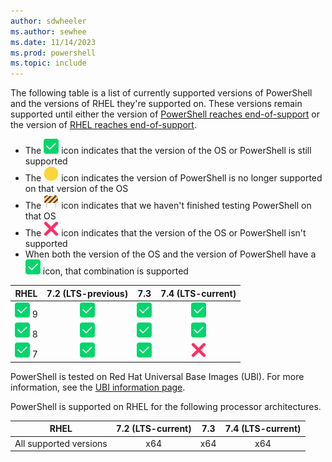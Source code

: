 ```yaml
---
author: sdwheeler
ms.author: sewhee
ms.date: 11/14/2023
ms.prod: powershell
ms.topic: include
---
```

<!-- markdownlint-disable first-line-h1 -->
The following table is a list of currently supported versions of PowerShell and the versions of RHEL
they're supported on. These versions remain supported until either the version of
[PowerShell reaches end-of-support][lifecycle] or the version of
[RHEL reaches end-of-support][eol-rhel].

- The ![Supported][1] icon indicates that the version of the OS or PowerShell is still supported
- The ![Out of Support][4] icon indicates the version of PowerShell is no longer supported on that
  version of the OS
- The ![In Test][2] icon indicates that we haven't finished testing PowerShell on that OS
- The ![Not Supported][3] icon indicates that the version of the OS or PowerShell isn't supported
- When both the version of the OS and the version of PowerShell have a ![Supported][1] icon, that
  combination is supported

[1]: ../media/shared/check-mark-button-2705.svg
[2]: ../media/shared/construction-sign-1f6a7.svg
[3]: ../media/shared/cross-mark-274c.svg
[4]: ../media/shared/large-yellow-circle-1f7e1.svg

|       RHEL        | 7.2 (LTS-previous) |       7.3       |  7.4 (LTS-current)  |
| ----------------- | :----------------: | :-------------: | :-----------------: |
| ![Supported][1] 9 |  ![Supported][1]   | ![Supported][1] |   ![Supported][1]   |
| ![Supported][1] 8 |  ![Supported][1]   | ![Supported][1] |   ![Supported][1]   |
| ![Supported][1] 7 |  ![Supported][1]   | ![Supported][1] | ![Not Supported][3] |

PowerShell is tested on Red Hat Universal Base Images (UBI). For more information, see the
[UBI information page][ubi].

PowerShell is supported on RHEL for the following processor architectures.

|          RHEL          | 7.2 (LTS-current) |  7.3  | 7.4 (LTS-current) |
| ---------------------- | :---------------: | :---: | :---------------: |
| All supported versions |        x64        |  x64  |        x64        |

[lifecycle]: /powershell/scripting/install/powershell-support-lifecycle
[eol-rhel]: https://access.redhat.com/support/policy/updates/errata/
[ubi]: https://developers.redhat.com/products/rhel/ubi
